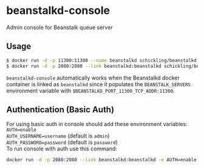 # beanstalkd-console

Admin console for Beanstalk queue server

## Usage

```sh
$ docker run -d -p 11300:11300 --name beanstalkd schickling/beanstalkd
$ docker run -d -p 2080:2080 --link beanstalkd:beanstalkd schickling/beanstalkd-console
```

`beanstalkd-console` automatically works when the Beanstalkd docker container is linked as `beanstalkd` since it populates the `BEANSTALK_SERVERS` environment variable with `$BEANSTALKD_PORT_11300_TCP_ADDR:11300`.

## Authentication (Basic Auth)
For using basic auth in console should add these environment variables:  
`AUTH=enable`  
`AUTH_USERNAME=username` (default is `admin`)  
`AUTH_PASSWORD=password` (default is `password`)  
To run console with auth use this command:  
```sh
docker run -d -p 2080:2080 --link beanstalkd:beanstalkd -e AUTH=enable -e AUTH_USERNAME=admin -e AUTH_PASSWORD=password schickling/beanstalkd-console
```





